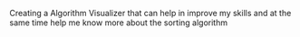 Creating a Algorithm Visualizer that can help in improve my skills and at the same time help me know more about the sorting algorithm